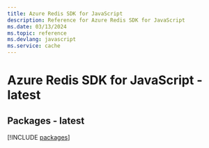 ```yaml
---
title: Azure Redis SDK for JavaScript
description: Reference for Azure Redis SDK for JavaScript
ms.date: 03/13/2024
ms.topic: reference
ms.devlang: javascript
ms.service: cache
---
```

# Azure Redis SDK for JavaScript - latest
## Packages - latest
[!INCLUDE [packages](redis-index.md)]